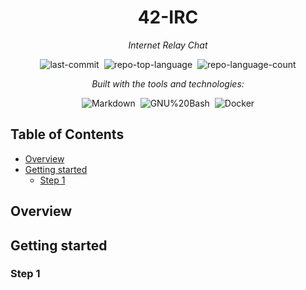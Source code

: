 <div align="center" class="text-center">
  <h1>42-IRC</h1>

  <p><em>Internet Relay Chat</em></p>
  <img alt="last-commit" src="https://img.shields.io/github/last-commit/socallmebertille/42-IRC?style=flat&amp;logo=git&amp;logoColor=white&amp;color=0080ff" class="inline-block mx-1" style="margin: 0px 2px;">
  <img alt="repo-top-language" src="https://img.shields.io/github/languages/top/socallmebertille/42-IRC?style=flat&amp;color=0080ff" class="inline-block mx-1" style="margin: 0px 2px;">
  <img alt="repo-language-count" src="https://img.shields.io/github/languages/count/socallmebertille/42-IRC?style=flat&amp;color=0080ff" class="inline-block mx-1" style="margin: 0px 2px;">
  <p><em>Built with the tools and technologies:</em></p>
  <img alt="Markdown" src="https://img.shields.io/badge/Markdown-000000.svg?style=flat&amp;logo=Markdown&amp;logoColor=white" class="inline-block mx-1" style="margin: 0px 2px;">
  <img alt="GNU%20Bash" src="https://img.shields.io/badge/GNU%20Bash-4EAA25.svg?style=flat&amp;logo=GNU-Bash&amp;logoColor=white" class="inline-block mx-1" style="margin: 0px 2px;">
  <img alt="Docker" src="https://img.shields.io/badge/%20c++%20-00599C" class="inline-block mx-1" style="margin: 0px 2px;">
</div>

<h2>Table of Contents</h2>
<ul class="list-disc pl-4 my-0">
  <li class="my-0"><a href="#overview">Overview</a></li>
  <li class="my-0"><a href="#getting-started">Getting started</a>
  <ul class="list-disc pl-4 my-0">
    <li class="my-0"><a href="#step-1">Step 1</a></li>
  </ul>
  </li>
</ul>

## Overview

## Getting started

### Step 1
